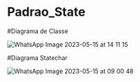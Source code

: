 # Padrao_State

#Diagrama de Classe

![WhatsApp Image 2023-05-15 at 14 11 15](https://github.com/Tathia-Lima/Padrao_State/assets/80372910/26143459-047e-4615-9b74-820240388192)

#Diagrama Statechar

![WhatsApp Image 2023-05-15 at 09 00 48](https://github.com/Tathia-Lima/Padrao_State/assets/80372910/5be10f52-c162-435b-af28-4bf6c98dfaa2)

